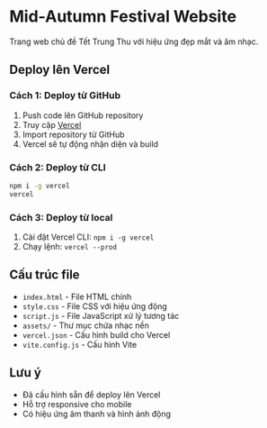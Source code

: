 # Mid-Autumn Festival Website

Trang web chủ đề Tết Trung Thu với hiệu ứng đẹp mắt và âm nhạc.

## Deploy lên Vercel

### Cách 1: Deploy từ GitHub
1. Push code lên GitHub repository
2. Truy cập [Vercel](https://vercel.com)
3. Import repository từ GitHub
4. Vercel sẽ tự động nhận diện và build

### Cách 2: Deploy từ CLI
```bash
npm i -g vercel
vercel
```

### Cách 3: Deploy từ local
1. Cài đặt Vercel CLI: `npm i -g vercel`
2. Chạy lệnh: `vercel --prod`

## Cấu trúc file
- `index.html` - File HTML chính
- `style.css` - File CSS với hiệu ứng động
- `script.js` - File JavaScript xử lý tương tác
- `assets/` - Thư mục chứa nhạc nền
- `vercel.json` - Cấu hình build cho Vercel
- `vite.config.js` - Cấu hình Vite

## Lưu ý
- Đã cấu hình sẵn để deploy lên Vercel
- Hỗ trợ responsive cho mobile
- Có hiệu ứng âm thanh và hình ảnh động
